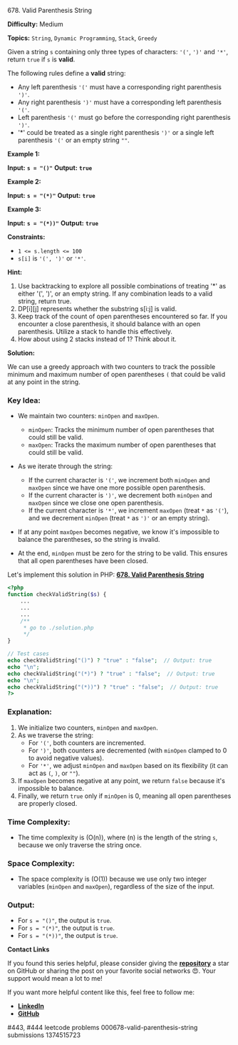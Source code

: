678\. Valid Parenthesis String

**Difficulty:** Medium

**Topics:** `String`, `Dynamic Programming`, `Stack`, `Greedy`

Given a string `s` containing only three types of characters: `'('`, `')'` and `'*'`, return `true` if `s` is **valid**.

The following rules define a **valid** string:

* Any left parenthesis `'('` must have a corresponding right parenthesis `')'`.
* Any right parenthesis `')'` must have a corresponding left parenthesis `'('`.
* Left parenthesis `'('` must go before the corresponding right parenthesis `')'`.
* '*' could be treated as a single right parenthesis `')'` or a single left parenthesis `'('` or an empty string `""`.

**Example 1:**

**Input:** <code>**s = "()"**</code>
**Output:** <code>**true**</code>

**Example 2:**

**Input:** <code>**s = "(*)"**</code>
**Output:** <code>**true**</code>

**Example 3:**

**Input:** <code>**s = "(*))"**</code>
**Output:** <code>**true**</code>

**Constraints:**

* `1 <= s.length <= 100`
* `s[i]` is `'(', ')'` or `'*'`.


**Hint:**
1. Use backtracking to explore all possible combinations of treating '*' as either '(', ')', or an empty string. If any combination leads to a valid string, return true.
2. DP[i][j] represents whether the substring s[i:j] is valid.
3. Keep track of the count of open parentheses encountered so far. If you encounter a close parenthesis, it should balance with an open parenthesis. Utilize a stack to handle this effectively.
4. How about using 2 stacks instead of 1? Think about it.



**Solution:**

We can use a greedy approach with two counters to track the possible minimum and maximum number of open parentheses `(` that could be valid at any point in the string.

### Key Idea:
- We maintain two counters: `minOpen` and `maxOpen`.
    - `minOpen`: Tracks the minimum number of open parentheses that could still be valid.
    - `maxOpen`: Tracks the maximum number of open parentheses that could still be valid.

- As we iterate through the string:
    - If the current character is `'('`, we increment both `minOpen` and `maxOpen` since we have one more possible open parenthesis.
    - If the current character is `')'`, we decrement both `minOpen` and `maxOpen` since we close one open parenthesis.
    - If the current character is `'*'`, we increment `maxOpen` (treat `*` as `'('`), and we decrement `minOpen` (treat `*` as `')'` or an empty string).

- If at any point `maxOpen` becomes negative, we know it's impossible to balance the parentheses, so the string is invalid.
- At the end, `minOpen` must be zero for the string to be valid. This ensures that all open parentheses have been closed.

Let's implement this solution in PHP: **[678. Valid Parenthesis String](https://github.com/mah-shamim/leet-code-in-php/tree/main/algorithms/000678-valid-parenthesis-string/solution.php)**

```php
<?php
function checkValidString($s) {
    ...
    ...
    ...
    /**
     * go to ./solution.php
     */
}

// Test cases
echo checkValidString("()") ? "true" : "false";  // Output: true
echo "\n";
echo checkValidString("(*)") ? "true" : "false";  // Output: true
echo "\n";
echo checkValidString("(*))") ? "true" : "false";  // Output: true
?>
```

### Explanation:

1. We initialize two counters, `minOpen` and `maxOpen`.
2. As we traverse the string:
    - For `'('`, both counters are incremented.
    - For `')'`, both counters are decremented (with `minOpen` clamped to 0 to avoid negative values).
    - For `'*'`, we adjust `minOpen` and `maxOpen` based on its flexibility (it can act as `(`, `)`, or `""`).
3. If `maxOpen` becomes negative at any point, we return `false` because it's impossible to balance.
4. Finally, we return `true` only if `minOpen` is 0, meaning all open parentheses are properly closed.

### Time Complexity:
- The time complexity is \(O(n)\), where \(n\) is the length of the string `s`, because we only traverse the string once.

### Space Complexity:
- The space complexity is \(O(1)\) because we use only two integer variables (`minOpen` and `maxOpen`), regardless of the size of the input.

### Output:
- For `s = "()"`, the output is `true`.
- For `s = "(*)"`, the output is `true`.
- For `s = "(*))"`, the output is `true`.

**Contact Links**

If you found this series helpful, please consider giving the **[repository](https://github.com/mah-shamim/leet-code-in-php)** a star on GitHub or sharing the post on your favorite social networks 😍. Your support would mean a lot to me!

If you want more helpful content like this, feel free to follow me:

- **[LinkedIn](https://www.linkedin.com/in/arifulhaque/)**
- **[GitHub](https://github.com/mah-shamim)**


#443, #444 leetcode problems 000678-valid-parenthesis-string submissions 1374515723

